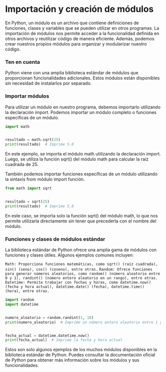 # Importación y creación de módulos

En Python, un módulo es un archivo que contiene definiciones de funciones, clases y variables que se pueden utilizar en otros programas. La importación de módulos nos permite acceder a la funcionalidad definida en otros archivos y reutilizar código de manera eficiente. Además, podemos crear nuestros propios módulos para organizar y modularizar nuestro código.

### Ten en cuenta

Python viene con una amplia biblioteca estándar de módulos que proporcionan funcionalidades adicionales. Estos módulos están disponibles sin necesidad de instalarlos por separado.

### Importar módulos

Para utilizar un módulo en nuestro programa, debemos importarlo utilizando la declaración import. Podemos importar un módulo completo o funciones específicas de un módulo.

```python
import math


resultado = math.sqrt(25)
print(resultado)  # Imprime 5.0
```

En este ejemplo, se importa el módulo math utilizando la declaración import. Luego, se utiliza la función sqrt() del módulo math para calcular la raíz cuadrada de 25.

También podemos importar funciones específicas de un módulo utilizando la sintaxis from módulo import función.

```python
from math import sqrt


resultado = sqrt(25)
print(resultado)  # Imprime 5.0
```

En este caso, se importa solo la función sqrt() del módulo math, lo que nos permite utilizarla directamente sin tener que precederla con el nombre del módulo.
 

### Funciones y clases de módulos estándar

La biblioteca estándar de Python ofrece una amplia gama de módulos con funciones y clases útiles. Algunos ejemplos comunes incluyen:

`Math: Proporciona funciones matemáticas, como sqrt() (raíz cuadrada), sin() (seno), cos() (coseno), entre otras.`
`Random: Ofrece funciones para generar números aleatorios, como random() (número aleatorio entre 0 y 1), randint() (número entero aleatorio en un rango), entre otras.`
`Datetime: Permite trabajar con fechas y horas, como datetime.now() (fecha y hora actual), datetime.date() (fecha), datetime.time() (hora), entre otras.`

```python
import random
import datetime


numero_aleatorio = random.randint(1, 10)
print(numero_aleatorio)  # Imprime un número entero aleatorio entre 1 y 10


fecha_actual = datetime.datetime.now()
print(fecha_actual)  # Imprime la fecha y hora actual
```

Estos son solo algunos ejemplos de los muchos módulos disponibles en la biblioteca estándar de Python. Puedes consultar la documentación oficial de Python para obtener más información sobre los módulos y sus funcionalidades.